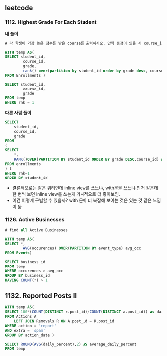 ## leetcode 
### 1112. Highest Grade For Each Student
**내 풀이**
```sql
# 각 학생이 가장 높은 점수를 받은 course를 출력하시오. 만약 동점이 있을 시 course_id가 작은 것을 출력하시오 

WITH temp AS(
SELECT student_id,
        course_id,
        grade,
        rank() over(partition by student_id order by grade desc, course_id asc) as rnk 
FROM Enrollments )

SELECT student_id,
        course_id,
        grade
FROM temp 
WHERE rnk = 1 
```

**다른 사람 풀이**
```sql
SELECT
    student_id,
    course_id,
    grade
FROM
(
SELECT
    *,
    RANK()OVER(PARTITION BY student_id ORDER BY grade DESC,course_id) AS rnk
FROM enrollments
) t
WHERE rnk=1
ORDER BY student_id
```

* 결론적으로는 같은 쿼리인데 inline view를 쓰느냐, with문을 쓰느냐 인거 같은데 한 번씩 보면 inline view를 쓰는게 가시적으로 더 좋아보임.
* 이건 어떻게 구별할 수 있을까? with 문이 더 복잡해 보이는 것은 있는 것 같은 느낌이 듦 

### 1126. Active Businesses
```sql
# find all Active Businesses 

WITH temp AS(
SELECT *,
        AVG(occurences) OVER(PARTITION BY event_type) avg_occ
FROM Events)

SELECT business_id
FROM temp 
WHERE occurences > avg_occ
GROUP BY business_id 
HAVING COUNT(*) > 1
```

## 1132. Reported Posts II
```sql
WITH temp AS(
SELECT 100*(COUNT(DISTINCT r.post_id)/COUNT(DISTINCT a.post_id)) as daily_percent
FROM Actions A
    LEFT JOIN Removals R ON A.post_id = R.post_id 
WHERE action = 'report' 
AND extra = 'spam'
GROUP BY action_date )

SELECT ROUND(AVG(daily_percent),2) AS average_daily_percent
FROM temp 
```
